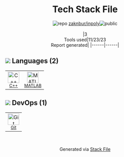 <!--
--- Readme.md Snippet without images Start ---
## Tech Stack
zaknbur/inpoly is built on the following main stack:
- [C++](http://www.cplusplus.com/) – Languages
- [MATLAB](http://www.mathworks.com/products/matlab/) – Languages

Full tech stack [here](/techstack.md)
--- Readme.md Snippet without images End ---

--- Readme.md Snippet with images Start ---
## Tech Stack
zaknbur/inpoly is built on the following main stack:
- <img width='25' height='25' src='https://img.stackshare.io/service/1049/cplusplus.png' alt='C++'/> [C++](http://www.cplusplus.com/) – Languages
- <img width='25' height='25' src='https://img.stackshare.io/service/1214/h5g3etjnacmazg8oq17z.jpeg' alt='MATLAB'/> [MATLAB](http://www.mathworks.com/products/matlab/) – Languages

Full tech stack [here](/techstack.md)
--- Readme.md Snippet with images End ---
-->
<div align="center">

# Tech Stack File
![](https://img.stackshare.io/repo.svg "repo") [zaknbur/inpoly](https://github.com/zaknbur/inpoly)![](https://img.stackshare.io/public_badge.svg "public")
<br/><br/>
|3<br/>Tools used|11/23/23 <br/>Report generated|
|------|------|
</div>

## <img src='https://img.stackshare.io/languages.svg'/> Languages (2)
<table><tr>
  <td align='center'>
  <img width='36' height='36' src='https://img.stackshare.io/service/1049/cplusplus.png' alt='C++'>
  <br>
  <sub><a href="http://www.cplusplus.com/">C++</a></sub>
  <br>
  <sub></sub>
</td>

<td align='center'>
  <img width='36' height='36' src='https://img.stackshare.io/service/1214/h5g3etjnacmazg8oq17z.jpeg' alt='MATLAB'>
  <br>
  <sub><a href="http://www.mathworks.com/products/matlab/">MATLAB</a></sub>
  <br>
  <sub></sub>
</td>

</tr>
</table>

## <img src='https://img.stackshare.io/devops.svg'/> DevOps (1)
<table><tr>
  <td align='center'>
  <img width='36' height='36' src='https://img.stackshare.io/service/1046/git.png' alt='Git'>
  <br>
  <sub><a href="http://git-scm.com/">Git</a></sub>
  <br>
  <sub></sub>
</td>

</tr>
</table>

<br/>
<div align='center'>

Generated via [Stack File](https://github.com/marketplace/stack-file)
